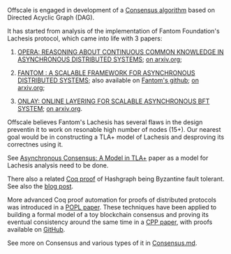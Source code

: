 Offscale is engaged in development of a [Consensus algorithm](https://en.wikipedia.org/wiki/Consensus_%28computer_science%29) based on Directed
Acyclic Graph (DAG).

It has started from analysis of the implementation of Fantom Foundation's Lachesis protocol, which came into life with 3 papers:

1. [OPERA: REASONING ABOUT CONTINUOUS COMMON KNOWLEDGE IN ASYNCHRONOUS DISTRIBUTED SYSTEMS](papers/OPERA-Reasoning-about-continuous-common-knowledge-in-asynchronous-distributed-systems.pdf); [on arxiv.org](https://arxiv.org/abs/1810.02186);

2. [FANTOM : A SCALABLE FRAMEWORK FOR ASYNCHRONOUS DISTRIBUTED SYSTEMS](papers/Fantom__A_scalable_framework_for_asynchronous_distributed_systems.pdf); also available on [Fantom's github](https://github.com/Fantom-foundation/fantom-framework); [on arxiv.org](https://arxiv.org/abs/1810.10360);

3. [ONLAY: ONLINE LAYERING FOR SCALABLE ASYNCHRONOUS BFT SYSTEM](papers/Fantom-Layer_v12.pdf); [on arxiv.org](https://arxiv.org/abs/1905.04867).

Offscale believes Fantom's Lachesis has several flaws in the design preventin it to work on resonable high number of nodes (15+). Our nearest goal would be in constructing a TLA+ model of Lachesis and desproving its correctnes using it.

See [Asynchronous Consensus: A Model in TLA+](papers/Asynchronous-Consensus-A-model-in-TLA+-Tarzia_499_paper.pdf) paper as a model for Lachesis analysis need to be done.

There also a related [Coq proof](https://www.hedera.com/hashgraph-coq.zip) of
Hashgraph being Byzantine fault tolerant. See also the [blog
post](https://www.hedera.com/blog/coq-proof-completed-by-carnegie-mellon-professor-confirms-hashgraph-consensus-algorithm-is-asynchronous-byzantine-fault-tolerant).

More advanced Coq proof automation for proofs of distributed protocols was
introduced in a [POPL
paper](https://homes.cs.washington.edu/~ztatlock/pubs/diesel-sergey-popl18.pdf). These
techniques have been applied to building a formal model of a toy blockchain
consensus and proving its eventual consistency around the same time in a [CPP
paper](https://ilyasergey.net/papers/toychain-cpp18.pdf), with proofs available
on [GitHub](https://github.com/certichain/toychain).

See more on Consensus and various types of it in [Consensus.md](../Consensus.md).
